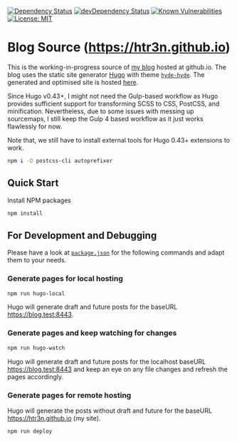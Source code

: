 [![Dependency Status](https://david-dm.org/htr3n/htr3n-blog.svg?theme=shields.io)](https://david-dm.org/htr3n/htr3n-blog)
[![devDependency Status](https://david-dm.org/htr3n/htr3n-blog/dev-status.svg?theme=shields.io)](https://david-dm.org/htr3n/htr3n-blog#info=devDependencies)
[![Known Vulnerabilities](https://snyk.io/test/github/htr3n/htr3n-blog/badge.svg?targetFile=package.json)](https://snyk.io/test/github/htr3n/htr3n-blog?targetFile=package.json)
[![License: MIT](https://img.shields.io/badge/License-MIT-blue.svg)](https://opensource.org/licenses/MIT)

# Blog Source (<https://htr3n.github.io>)

This is the working-in-progress source of [my blog](https://htr3n.github.io) hosted at github.io. The blog uses the static site generator [Hugo](https://gohugo.io/) with theme [`hyde-hyde`](https://github.com/htr3n/hyde-hyde). The generated and optimised site is hosted [here](https://github.com/htr3n/htr3n.github.io).

Since Hugo v0.43+, I might not need the Gulp-based workflow as Hugo provides sufficient support for transforming SCSS to CSS, PostCSS, and minification. Nevertheless, due to some issues with messing up sourcemaps, I still keep the Gulp 4 based workflow as it just works flawlessly for now.

Note that, we still have to install external tools for Hugo 0.43+ extensions to work.

```sh
npm i -D postcss-cli autoprefixer
```

## Quick Start

Install NPM packages

```sh
npm install
```

## For Development and Debugging

Please have a look at [`package.json`](https://github.com/htr3n/htr3n-blog/blob/master/package.json) for the following commands and adapt them to your needs.

### Generate pages for local hosting

```sh
npm run hugo-local
```

Hugo will generate draft and future posts for the baseURL <https://blog.test:8443>.

### Generate pages and keep watching for changes

```sh
npm run hugo-watch
```

Hugo will generate draft and future posts for the localhost baseURL <https://blog.test:8443> and keep an eye on any file changes and refresh the pages accordingly.

### Generate pages for remote hosting

Hugo will generate the posts without draft and future for the baseURL <https://htr3n.github.io> (my site).

```sh
npm run deploy
```
